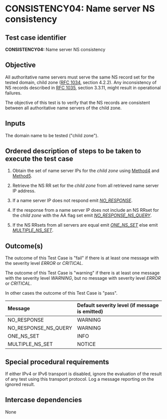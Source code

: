 # CONSISTENCY04: Name server NS consistency

## Test case identifier

**CONSISTENCY04:** Name server NS consistency

## Objective

All authoritative name servers must serve the same NS record set
for the tested domain, child zone ([RFC 1034], section 4.2.2).
Any inconsistency of NS records described in [RFC 1035], 
section 3.3.11, might result in operational failures.

The objective of this test is to verify that the NS records are
consistent between all authoritative name servers of the child zone.

## Inputs

The domain name to be tested ("child zone").

## Ordered description of steps to be taken to execute the test case

1. Obtain the set of name server IPs for the *child zone* using
   [Method4] and [Method5]. 

2. Retrieve the NS RR set for the *child zone* from all retrieved 
   name server IP address.

3. If a name server IP does not respond emit *[NO_RESPONSE]*.

4. If the response from a name server IP does not include an 
   NS RRset for the *child zone* with the AA flag set emit 
   *[NO_RESPONSE_NS_QUERY]*.

5. If the NS RRsets from all servers are equal emit *[ONE_NS_SET]* 
   else emit *[MULTIPLE_NS_SET]*.


## Outcome(s)

The outcome of this Test Case is "fail" if there is at least one message
with the severity level *ERROR* or *CRITICAL*.

The outcome of this Test Case is "warning" if there is at least one message
with the severity level *WARNING*, but no message with severity level
*ERROR* or *CRITICAL*.

In other cases the outcome of this Test Case is "pass".

Message                       | Default severity level (if message is emitted)
:-----------------------------|:-----------------------------------
NO_RESPONSE                   | WARNING
NO_RESPONSE_NS_QUERY          | WARNING
ONE_NS_SET                    | INFO
MULTIPLE_NS_SET               | NOTICE


## Special procedural requirements	

If either IPv4 or IPv6 transport is disabled, ignore the evaluation of the
result of any test using this transport protocol. Log a message reporting
on the ignored result.


## Intercase dependencies

None


[RFC 1034]: https://tools.ietf.org/html/rfc1034

[RFC 1035]: https://tools.ietf.org/html/rfc1035

[Method4]:  ../Methods.md#method-4-obtain-glue-address-records-from-parent

[Method5]:  ../Methods.md#method-5-obtain-the-name-server-address-records-from-child

[NO_RESPONSE]: #outcomes

[NO_RESPONSE_NS_QUERY]: #outcomes

[ONE_NS_SET]: #outcomes

[MULTIPLE_NS_SET]: #outcomes
